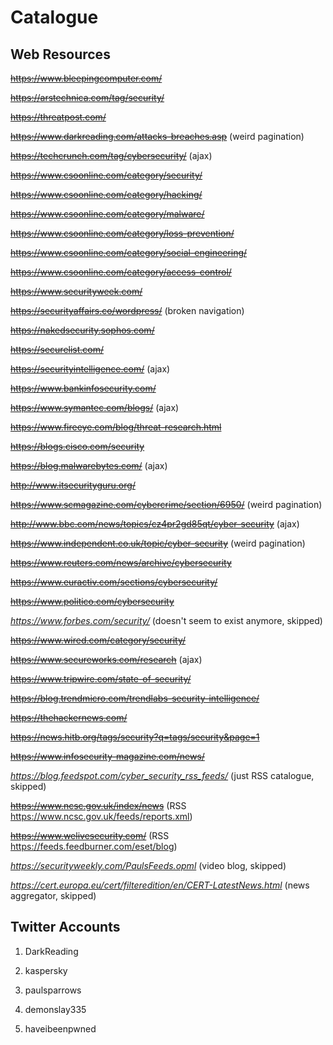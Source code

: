 # Catalogue

## Web Resources

~~https://www.bleepingcomputer.com/~~

~~https://arstechnica.com/tag/security/~~

~~https://threatpost.com/~~

~~https://www.darkreading.com/attacks-breaches.asp~~ (weird pagination)

~~https://techcrunch.com/tag/cybersecurity/~~ (ajax)

~~https://www.csoonline.com/category/security/~~

~~https://www.csoonline.com/category/hacking/~~

~~https://www.csoonline.com/category/malware/~~

~~https://www.csoonline.com/category/loss-prevention/~~

~~https://www.csoonline.com/category/social-engineering/~~

~~https://www.csoonline.com/category/access-control/~~

~~https://www.securityweek.com/~~

~~https://securityaffairs.co/wordpress/~~ (broken navigation)

~~https://nakedsecurity.sophos.com/~~

~~https://securelist.com/~~

~~https://securityintelligence.com/~~ (ajax)

~~https://www.bankinfosecurity.com/~~

~~https://www.symantec.com/blogs/~~ (ajax)

~~https://www.fireeye.com/blog/threat-research.html~~

~~https://blogs.cisco.com/security~~

~~https://blog.malwarebytes.com/~~ (ajax)

~~http://www.itsecurityguru.org/~~

~~https://www.scmagazine.com/cybercrime/section/6950/~~ (weird pagination)

~~http://www.bbc.com/news/topics/cz4pr2gd85qt/cyber-security~~ (ajax)

~~https://www.independent.co.uk/topic/cyber-security~~ (weird pagination)

~~https://www.reuters.com/news/archive/cybersecurity~~

~~https://www.euractiv.com/sections/cybersecurity/~~

~~https://www.politico.com/cybersecurity~~

_https://www.forbes.com/security/_ (doesn't seem to exist anymore, skipped)

~~https://www.wired.com/category/security/~~

~~https://www.secureworks.com/research~~ (ajax)

~~https://www.tripwire.com/state-of-security/~~

~~https://blog.trendmicro.com/trendlabs-security-intelligence/~~

~~https://thehackernews.com/~~

~~https://news.hitb.org/tags/security?q=tags/security&page=1~~

~~https://www.infosecurity-magazine.com/news/~~

_https://blog.feedspot.com/cyber_security_rss_feeds/_ (just RSS catalogue, skipped)

~~https://www.ncsc.gov.uk/index/news~~ (RSS https://www.ncsc.gov.uk/feeds/reports.xml)

~~https://www.welivesecurity.com/~~ (RSS https://feeds.feedburner.com/eset/blog)

_https://securityweekly.com/PaulsFeeds.opml_ (video blog, skipped)

_https://cert.europa.eu/cert/filteredition/en/CERT-LatestNews.html_ (news aggregator, skipped)

## Twitter Accounts

1. DarkReading

1. kaspersky

1. paulsparrows

1. demonslay335

1. haveibeenpwned